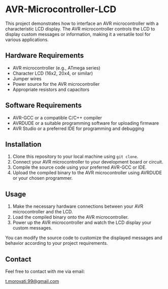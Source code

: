 # AVR-Microcontroller-LCD

This project demonstrates how to interface an AVR microcontroller with a characteristic LCD display. The AVR microcontroller controls the LCD to display custom messages or information, making it a versatile tool for various applications.


## Hardware Requirements

- AVR microcontroller (e.g., ATmega series)
- Character LCD (16x2, 20x4, or similar)
- Jumper wires
- Power source for the AVR microcontroller
- Appropriate resistors and capacitors

## Software Requirements

- AVR-GCC or a compatible C/C++ compiler
- AVRDUDE or a suitable programming software for uploading firmware
- AVR Studio or a preferred IDE for programming and debugging

## Installation

1. Clone this repository to your local machine using `git clone`.
2. Connect your AVR microcontroller to your development board or circuit.
3. Compile the source code using your preferred AVR-GCC or IDE.
4. Upload the compiled binary to the AVR microcontroller using AVRDUDE or your chosen programmer.

## Usage

1. Make the necessary hardware connections between your AVR microcontroller and the LCD.
2. Load the compiled binary onto the AVR microcontroller.
3. Power up the AVR microcontroller and watch the LCD display your custom messages.

You can modify the source code to customize the displayed messages and behavior according to your project requirements.


## Contact

Feel free to contact with me via email: 

t.morovati.99@gmail.com
